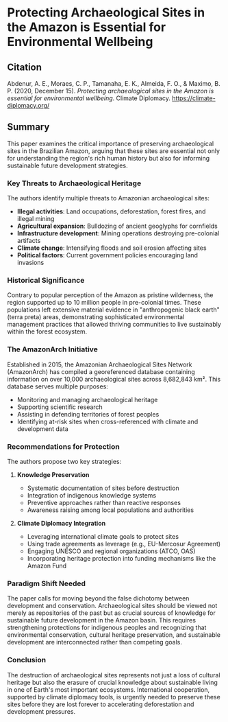 # Protecting Archaeological Sites in the Amazon is Essential for Environmental Wellbeing

## Citation
Abdenur, A. E., Moraes, C. P., Tamanaha, E. K., Almeida, F. O., & Maximo, B. P. (2020, December 15). *Protecting archaeological sites in the Amazon is essential for environmental wellbeing*. Climate Diplomacy. https://climate-diplomacy.org/

## Summary

This paper examines the critical importance of preserving archaeological sites in the Brazilian Amazon, arguing that these sites are essential not only for understanding the region's rich human history but also for informing sustainable future development strategies.

### Key Threats to Archaeological Heritage

The authors identify multiple threats to Amazonian archaeological sites:
- **Illegal activities**: Land occupations, deforestation, forest fires, and illegal mining
- **Agricultural expansion**: Bulldozing of ancient geoglyphs for cornfields
- **Infrastructure development**: Mining operations destroying pre-colonial artifacts
- **Climate change**: Intensifying floods and soil erosion affecting sites
- **Political factors**: Current government policies encouraging land invasions

### Historical Significance

Contrary to popular perception of the Amazon as pristine wilderness, the region supported up to 10 million people in pre-colonial times. These populations left extensive material evidence in "anthropogenic black earth" (terra preta) areas, demonstrating sophisticated environmental management practices that allowed thriving communities to live sustainably within the forest ecosystem.

### The AmazonArch Initiative

Established in 2015, the Amazonian Archaeological Sites Network (AmazonArch) has compiled a georeferenced database containing information on over 10,000 archaeological sites across 8,682,843 km². This database serves multiple purposes:
- Monitoring and managing archaeological heritage
- Supporting scientific research
- Assisting in defending territories of forest peoples
- Identifying at-risk sites when cross-referenced with climate and development data

### Recommendations for Protection

The authors propose two key strategies:

1. **Knowledge Preservation**
   - Systematic documentation of sites before destruction
   - Integration of indigenous knowledge systems
   - Preventive approaches rather than reactive responses
   - Awareness raising among local populations and authorities

2. **Climate Diplomacy Integration**
   - Leveraging international climate goals to protect sites
   - Using trade agreements as leverage (e.g., EU-Mercosur Agreement)
   - Engaging UNESCO and regional organizations (ATCO, OAS)
   - Incorporating heritage protection into funding mechanisms like the Amazon Fund

### Paradigm Shift Needed

The paper calls for moving beyond the false dichotomy between development and conservation. Archaeological sites should be viewed not merely as repositories of the past but as crucial sources of knowledge for sustainable future development in the Amazon basin. This requires strengthening protections for indigenous peoples and recognizing that environmental conservation, cultural heritage preservation, and sustainable development are interconnected rather than competing goals.

### Conclusion

The destruction of archaeological sites represents not just a loss of cultural heritage but also the erasure of crucial knowledge about sustainable living in one of Earth's most important ecosystems. International cooperation, supported by climate diplomacy tools, is urgently needed to preserve these sites before they are lost forever to accelerating deforestation and development pressures.

